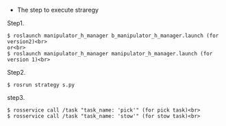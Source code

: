 * The step to execute straregy 

Step1.

    $ roslaunch manipulator_h_manager b_manipulator_h_manager.launch (for version2)<br>
    or<br>
    $ roslaunch manipulator_h_manager manipulator_h_manager.launch (for version 1)<br>

Step2.

    $ rosrun strategy s.py

step3.

    $ rosservice call /task "task_name: 'pick'"	(for pick task)<br>
    $ rosservice call /task "task_name: 'stow'"	(for stow task)<br>
